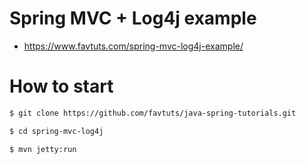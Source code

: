 # Spring MVC + Log4j example

* https://www.favtuts.com/spring-mvc-log4j-example/

# How to start

```bash
$ git clone https://github.com/favtuts/java-spring-tutorials.git

$ cd spring-mvc-log4j

$ mvn jetty:run
```